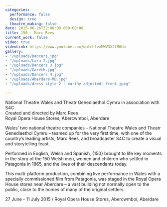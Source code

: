 ```yaml
---
categories:
  performance: false
  design: true
  theatre_making: false
date: 2015-06-26T22:00:00.000+00:00
title: 150 - Marc Rees
current_work: false
video: true
videoLink: https://www.youtube.com/watch?v=MWV3X2tM6Uo
gallery:
- "/uploads/Dancers.jpg"
- "/uploads/Lara 2.jpg"
- "/uploads/Dancers 3.jpg"
- "/uploads/Gareth.jpg"
- "/uploads/Dancers 4.jpg"
- "/uploads/Aberdare-MD.jpg"
- "/uploads/dress style 2 - earthy adjusted- front.jpeg"

---
```

National Theatre Wales and Theatr Genedlaethol Cymru in association with S4C  
Created and directed by Marc Rees  
​Royal Opera House Stores, Abercwmboi, Aberdare

Wales’ two national theatre companies – National Theatre Wales and Theatr Genedlaethol Cymru – teamed up for the very first time, with one of the country’s leading artists, Marc Rees, and broadcaster S4C to create ​a visual and storytelling feast.

Performed in English, Welsh and Spanish, {150} brought to life key moments in the story of the 150 Welsh men, women and children who settled in Patagonia in 1865, and the lives of their descendants today.

This multi-platform production, combining live performance in Wales with a specially commissioned film from Patagonia, was staged in the Royal Opera House stores near Aberdare – a vast building not normally open to the public, close to the homes of many of the original settlers.

27 June - 11 July 2015 / Royal Opera House Stores, Abercwmboi, Aberdare